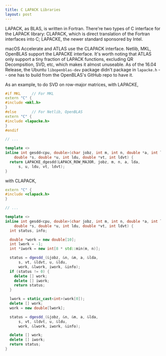```yaml
---
title: C LAPACK Libraries
layout: post
---
```


<script type="text/javascript" src="https://cdn.mathjax.org/mathjax/latest/MathJax.js?config=TeX-AMS-MML_HTMLorMML"></script>
<script type="text/x-mathjax-config">MathJax.Hub.Config({tex2jax: {inlineMath: [['$','$'], ['\\(','\\)']]}});</script>

LAPACK, as BLAS, is written in Fortran. There're two types of C interface for the LAPACK library: CLAPACK, which is direct translation of the Fortran interfaces into C; LAPACKE, the newer standard sponsored by Intel.

macOS Accelerate and ATLAS use the CLAPACK interface. Netlib, MKL, OpenBLAS support the LAPACKE interface. It's worth noting that ATLAS only support a tiny fraction of LAPACK functions, excluding QR Decompsition, SVD, etc, which makes it almost unuseable. As of the 16.04 Release, the Ubuntu `libopenblas-dev` package didn't package in `lapacke.h` -- one has to build from the OpenBLAS's GitHub repo to have it.

As an example, to do SVD on row-major matrices, with LAPACKE,

```c++
#if MKL     // For MKL
extern "C" {
#include <mkl.h>
}
#else       // For Netlib, OpenBLAS
extern "C" {
#include <lapacke.h>
}
#endif

// ...

template <>
inline int gesdd<cpu, double>(char jobz, int m, int n, double *a, int lda,
    double *s, double *u, int ldu, double *vt, int ldvt) {
  return LAPACKE_dgesdd(LAPACK_ROW_MAJOR, jobz, m, n, a, lda,
      s, u, ldu, vt, ldvt);
}
```

with CLAPACK,

```c++
extern "C" {
#include <clapack.h>
}

// ...

template <>
inline int gesdd<cpu, double>(char jobz, int m, int n, double *a, int lda,
    double *s, double *u, int ldu, double *vt, int ldvt) {
  int status, info;

  double *work = new double[10];
  int lwork = -1;
  int *iwork = new int[8 * std::min(m, n)];

  status = dgesdd_(&jobz, &n, &m, a, &lda,
      s, vt, &ldvt, u, &ldu,
      work, &lwork, iwork, &info);
  if (status != 0) {
    delete [] work;
    delete [] iwork;
    return status;
  }

  lwork = static_cast<int>(work[0]);
  delete [] work;
  work = new double[lwork];

  status = dgesdd_(&jobz, &n, &m, a, &lda,
      s, vt, &ldvt, u, &ldu,
      work, &lwork, iwork, &info);

  delete [] work;
  delete [] iwork;
  return status;
}
```

